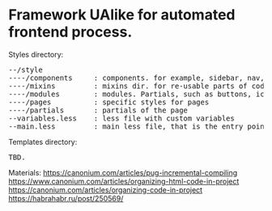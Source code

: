 # Framework UAlike for automated frontend process.

Styles directory:

<pre>
--/style
----/components     : components. for example, sidebar, nav, toolbar, that may consist from one or more modules
----/mixins         : mixins dir. for re-usable parts of code
----/modules        : modules. Partials, such as buttons, icons etc, that are re-used to build components
----/pages          : specific styles for pages
----/partials       : partials of the page
--variables.less    : less file with custom variables
--main.less         : main less file, that is the entry point for css compilation
</pre>

Templates directory:
<pre>
TBD.
</pre>


Materials:
https://canonium.com/articles/pug-incremental-compiling
https://www.canonium.com/articles/organizing-html-code-in-project
https://canonium.com/articles/organizing-code-in-project
https://habrahabr.ru/post/250569/